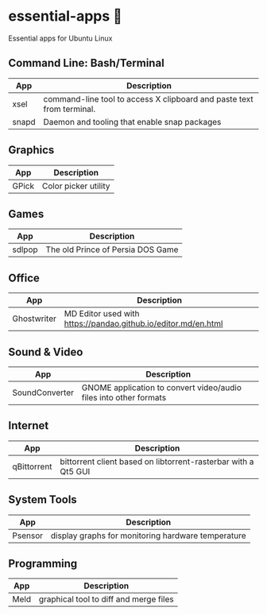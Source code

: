 # essential-apps 🐧
Essential apps for Ubuntu Linux 

## Command Line: Bash/Terminal
App  | Description
------------- | -------------
xsel  | command-line tool to access X clipboard and paste text from terminal.
snapd | Daemon and tooling that enable snap packages

## Graphics

App  | Description
------------- | -------------
GPick  | Color picker utility

## Games

App  | Description
------------- | -------------
sdlpop  | The old Prince of Persia DOS Game

## Office

App  | Description
------------- | -------------
Ghostwriter  | MD Editor used with https://pandao.github.io/editor.md/en.html

## Sound & Video

App  | Description
------------- | -------------
SoundConverter | GNOME application to convert video/audio files into other formats

## Internet

App  | Description
------------- | -------------
qBittorrent | bittorrent client based on libtorrent-rasterbar with a Qt5 GUI

## System Tools

App  | Description
------------- | -------------
Psensor | display graphs for monitoring hardware temperature

## Programming

App  | Description
------------- | -------------
Meld  | graphical tool to diff and merge files

